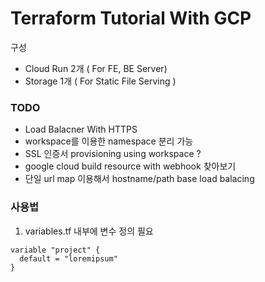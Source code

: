 # Terraform Tutorial With GCP

구성
- Cloud Run 2개 ( For FE, BE Server)
- Storage 1개 ( For Static File Serving )


### TODO
- Load Balacner With HTTPS 
- workspace를 이용한 namespace 분리 가능
- SSL 인증서 provisioning using workspace ?
- google cloud build resource with webhook 찾아보기
- 단일 url map 이용해서 hostname/path base load balacing
### 사용법
1. variables.tf 내부에 변수 정의 필요
```
variable "project" {
  default = "loremipsum"
}
```